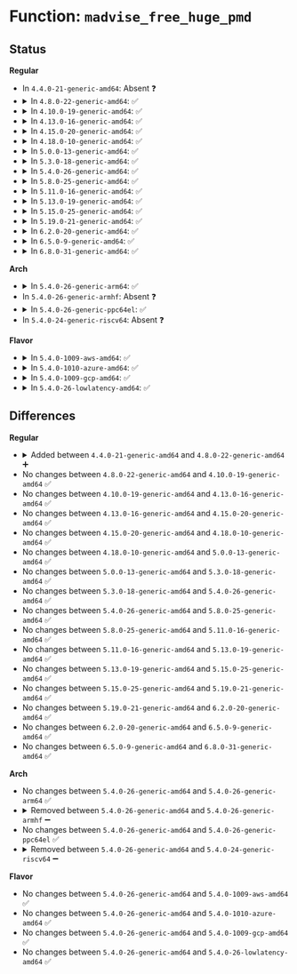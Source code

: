 # Function: <code>madvise_free_huge_pmd</code>

## Status
<b>Regular</b>
<ul>
<li>
In <code>4.4.0-21-generic-amd64</code>: Absent ❓
</li>
<li>
<details>
<summary>In <code>4.8.0-22-generic-amd64</code>: ✅</summary>

```c
bool madvise_free_huge_pmd(struct mmu_gather * tlb, struct vm_area_struct * vma, pmd_t * pmd, long unsigned int addr, long unsigned int next)
```

```json
{
  "name": "madvise_free_huge_pmd",
  "collision_type": "Unique Global",
  "inline_type": "No",
  "funcs": [
    {
      "addr": 18446744071581041168,
      "name": "madvise_free_huge_pmd",
      "external": true,
      "loc": "mm/huge_memory.c:1256",
      "file": "mm/huge_memory.c",
      "inline": "seen, unknown",
      "caller_inline": [],
      "caller_func": [
        "mm/madvise.c:madvise_free_pte_range"
      ]
    }
  ],
  "symbols": [
    {
      "addr": 18446744071581041168,
      "name": "madvise_free_huge_pmd",
      "section": ".text",
      "bind": "STB_GLOBAL",
      "size": 769
    }
  ]
}
```
</details>
</li>
<li>
<details>
<summary>In <code>4.10.0-19-generic-amd64</code>: ✅</summary>

```c
bool madvise_free_huge_pmd(struct mmu_gather * tlb, struct vm_area_struct * vma, pmd_t * pmd, long unsigned int addr, long unsigned int next)
```

```json
{
  "name": "madvise_free_huge_pmd",
  "collision_type": "Unique Global",
  "inline_type": "No",
  "funcs": [
    {
      "addr": 18446744071581116336,
      "name": "madvise_free_huge_pmd",
      "external": true,
      "loc": "mm/huge_memory.c:1345",
      "file": "mm/huge_memory.c",
      "inline": "seen, unknown",
      "caller_inline": [],
      "caller_func": [
        "mm/madvise.c:madvise_free_pte_range"
      ]
    }
  ],
  "symbols": [
    {
      "addr": 18446744071581116336,
      "name": "madvise_free_huge_pmd",
      "section": ".text",
      "bind": "STB_GLOBAL",
      "size": 766
    }
  ]
}
```
</details>
</li>
<li>
<details>
<summary>In <code>4.13.0-16-generic-amd64</code>: ✅</summary>

```c
bool madvise_free_huge_pmd(struct mmu_gather * tlb, struct vm_area_struct * vma, pmd_t * pmd, long unsigned int addr, long unsigned int next)
```

```json
{
  "name": "madvise_free_huge_pmd",
  "collision_type": "Unique Global",
  "inline_type": "No",
  "funcs": [
    {
      "addr": 18446744071581164496,
      "name": "madvise_free_huge_pmd",
      "external": true,
      "loc": "mm/huge_memory.c:1561",
      "file": "mm/huge_memory.c",
      "inline": "seen, unknown",
      "caller_inline": [],
      "caller_func": [
        "mm/madvise.c:madvise_free_pte_range"
      ]
    }
  ],
  "symbols": [
    {
      "addr": 18446744071581164496,
      "name": "madvise_free_huge_pmd",
      "section": ".text",
      "bind": "STB_GLOBAL",
      "size": 656
    }
  ]
}
```
</details>
</li>
<li>
<details>
<summary>In <code>4.15.0-20-generic-amd64</code>: ✅</summary>

```c
bool madvise_free_huge_pmd(struct mmu_gather * tlb, struct vm_area_struct * vma, pmd_t * pmd, long unsigned int addr, long unsigned int next)
```

```json
{
  "name": "madvise_free_huge_pmd",
  "collision_type": "Unique Global",
  "inline_type": "No",
  "funcs": [
    {
      "addr": 18446744071581291088,
      "name": "madvise_free_huge_pmd",
      "external": true,
      "loc": "mm/huge_memory.c:1612",
      "file": "mm/huge_memory.c",
      "inline": "seen, unknown",
      "caller_inline": [],
      "caller_func": [
        "mm/madvise.c:madvise_free_pte_range"
      ]
    }
  ],
  "symbols": [
    {
      "addr": 18446744071581291088,
      "name": "madvise_free_huge_pmd",
      "section": ".text",
      "bind": "STB_GLOBAL",
      "size": 975
    }
  ]
}
```
</details>
</li>
<li>
<details>
<summary>In <code>4.18.0-10-generic-amd64</code>: ✅</summary>

```c
bool madvise_free_huge_pmd(struct mmu_gather * tlb, struct vm_area_struct * vma, pmd_t * pmd, long unsigned int addr, long unsigned int next)
```

```json
{
  "name": "madvise_free_huge_pmd",
  "collision_type": "Unique Global",
  "inline_type": "No",
  "funcs": [
    {
      "addr": 18446744071581438112,
      "name": "madvise_free_huge_pmd",
      "external": true,
      "loc": "mm/huge_memory.c:1610",
      "file": "mm/huge_memory.c",
      "inline": "seen, unknown",
      "caller_inline": [],
      "caller_func": [
        "mm/madvise.c:madvise_free_pte_range"
      ]
    }
  ],
  "symbols": [
    {
      "addr": 18446744071581438112,
      "name": "madvise_free_huge_pmd",
      "section": ".text",
      "bind": "STB_GLOBAL",
      "size": 972
    }
  ]
}
```
</details>
</li>
<li>
<details>
<summary>In <code>5.0.0-13-generic-amd64</code>: ✅</summary>

```c
bool madvise_free_huge_pmd(struct mmu_gather * tlb, struct vm_area_struct * vma, pmd_t * pmd, long unsigned int addr, long unsigned int next)
```

```json
{
  "name": "madvise_free_huge_pmd",
  "collision_type": "Unique Global",
  "inline_type": "No",
  "funcs": [
    {
      "addr": 18446744071581521744,
      "name": "madvise_free_huge_pmd",
      "external": true,
      "loc": "mm/huge_memory.c:1632",
      "file": "mm/huge_memory.c",
      "inline": "seen, unknown",
      "caller_inline": [],
      "caller_func": [
        "mm/madvise.c:madvise_free_pte_range"
      ]
    }
  ],
  "symbols": [
    {
      "addr": 18446744071581521744,
      "name": "madvise_free_huge_pmd",
      "section": ".text",
      "bind": "STB_GLOBAL",
      "size": 928
    }
  ]
}
```
</details>
</li>
<li>
<details>
<summary>In <code>5.3.0-18-generic-amd64</code>: ✅</summary>

```c
bool madvise_free_huge_pmd(struct mmu_gather * tlb, struct vm_area_struct * vma, pmd_t * pmd, long unsigned int addr, long unsigned int next)
```

```json
{
  "name": "madvise_free_huge_pmd",
  "collision_type": "Unique Global",
  "inline_type": "No",
  "funcs": [
    {
      "addr": 18446744071581630656,
      "name": "madvise_free_huge_pmd",
      "external": true,
      "loc": "mm/huge_memory.c:1690",
      "file": "mm/huge_memory.c",
      "inline": "seen, unknown",
      "caller_inline": [],
      "caller_func": [
        "mm/madvise.c:madvise_free_pte_range"
      ]
    }
  ],
  "symbols": [
    {
      "addr": 18446744071581630656,
      "name": "madvise_free_huge_pmd",
      "section": ".text",
      "bind": "STB_GLOBAL",
      "size": 949
    }
  ]
}
```
</details>
</li>
<li>
<details>
<summary>In <code>5.4.0-26-generic-amd64</code>: ✅</summary>

```c
bool madvise_free_huge_pmd(struct mmu_gather * tlb, struct vm_area_struct * vma, pmd_t * pmd, long unsigned int addr, long unsigned int next)
```

```json
{
  "name": "madvise_free_huge_pmd",
  "collision_type": "Unique Global",
  "inline_type": "No",
  "funcs": [
    {
      "addr": 18446744071581701536,
      "name": "madvise_free_huge_pmd",
      "external": true,
      "loc": "mm/huge_memory.c:1695",
      "file": "mm/huge_memory.c",
      "inline": "seen, unknown",
      "caller_inline": [],
      "caller_func": [
        "mm/madvise.c:madvise_free_pte_range"
      ]
    }
  ],
  "symbols": [
    {
      "addr": 18446744071581701536,
      "name": "madvise_free_huge_pmd",
      "section": ".text",
      "bind": "STB_GLOBAL",
      "size": 949
    }
  ]
}
```
</details>
</li>
<li>
<details>
<summary>In <code>5.8.0-25-generic-amd64</code>: ✅</summary>

```c
bool madvise_free_huge_pmd(struct mmu_gather * tlb, struct vm_area_struct * vma, pmd_t * pmd, long unsigned int addr, long unsigned int next)
```

```json
{
  "name": "madvise_free_huge_pmd",
  "collision_type": "Unique Global",
  "inline_type": "No",
  "funcs": [
    {
      "addr": 18446744071581917440,
      "name": "madvise_free_huge_pmd",
      "external": true,
      "loc": "mm/huge_memory.c:1554",
      "file": "mm/huge_memory.c",
      "inline": "seen, unknown",
      "caller_inline": [],
      "caller_func": [
        "mm/madvise.c:madvise_free_pte_range"
      ]
    }
  ],
  "symbols": [
    {
      "addr": 18446744071581917440,
      "name": "madvise_free_huge_pmd",
      "section": ".text",
      "bind": "STB_GLOBAL",
      "size": 950
    }
  ]
}
```
</details>
</li>
<li>
<details>
<summary>In <code>5.11.0-16-generic-amd64</code>: ✅</summary>

```c
bool madvise_free_huge_pmd(struct mmu_gather * tlb, struct vm_area_struct * vma, pmd_t * pmd, long unsigned int addr, long unsigned int next)
```

```json
{
  "name": "madvise_free_huge_pmd",
  "collision_type": "Unique Global",
  "inline_type": "No",
  "funcs": [
    {
      "addr": 18446744071581964144,
      "name": "madvise_free_huge_pmd",
      "external": true,
      "loc": "mm/huge_memory.c:1575",
      "file": "mm/huge_memory.c",
      "inline": "seen, unknown",
      "caller_inline": [],
      "caller_func": [
        "mm/madvise.c:madvise_free_pte_range"
      ]
    }
  ],
  "symbols": [
    {
      "addr": 18446744071581964144,
      "name": "madvise_free_huge_pmd",
      "section": ".text",
      "bind": "STB_GLOBAL",
      "size": 947
    }
  ]
}
```
</details>
</li>
<li>
<details>
<summary>In <code>5.13.0-19-generic-amd64</code>: ✅</summary>

```c
bool madvise_free_huge_pmd(struct mmu_gather * tlb, struct vm_area_struct * vma, pmd_t * pmd, long unsigned int addr, long unsigned int next)
```

```json
{
  "name": "madvise_free_huge_pmd",
  "collision_type": "Unique Global",
  "inline_type": "No",
  "funcs": [
    {
      "addr": 18446744071581990208,
      "name": "madvise_free_huge_pmd",
      "external": true,
      "loc": "mm/huge_memory.c:1580",
      "file": "mm/huge_memory.c",
      "inline": "seen, unknown",
      "caller_inline": [],
      "caller_func": [
        "mm/madvise.c:madvise_free_pte_range"
      ]
    }
  ],
  "symbols": [
    {
      "addr": 18446744071581990208,
      "name": "madvise_free_huge_pmd",
      "section": ".text",
      "bind": "STB_GLOBAL",
      "size": 864
    }
  ]
}
```
</details>
</li>
<li>
<details>
<summary>In <code>5.15.0-25-generic-amd64</code>: ✅</summary>

```c
bool madvise_free_huge_pmd(struct mmu_gather * tlb, struct vm_area_struct * vma, pmd_t * pmd, long unsigned int addr, long unsigned int next)
```

```json
{
  "name": "madvise_free_huge_pmd",
  "collision_type": "Unique Global",
  "inline_type": "No",
  "funcs": [
    {
      "addr": 18446744071582292368,
      "name": "madvise_free_huge_pmd",
      "external": true,
      "loc": "mm/huge_memory.c:1501",
      "file": "mm/huge_memory.c",
      "inline": "seen, unknown",
      "caller_inline": [],
      "caller_func": [
        "mm/madvise.c:madvise_free_pte_range"
      ]
    }
  ],
  "symbols": [
    {
      "addr": 18446744071582292368,
      "name": "madvise_free_huge_pmd",
      "section": ".text",
      "bind": "STB_GLOBAL",
      "size": 861
    }
  ]
}
```
</details>
</li>
<li>
<details>
<summary>In <code>5.19.0-21-generic-amd64</code>: ✅</summary>

```c
bool madvise_free_huge_pmd(struct mmu_gather * tlb, struct vm_area_struct * vma, pmd_t * pmd, long unsigned int addr, long unsigned int next)
```

```json
{
  "name": "madvise_free_huge_pmd",
  "collision_type": "Unique Global",
  "inline_type": "No",
  "funcs": [
    {
      "addr": 18446744071582777760,
      "name": "madvise_free_huge_pmd",
      "external": true,
      "loc": "mm/huge_memory.c:1506",
      "file": "mm/huge_memory.c",
      "inline": "seen, unknown",
      "caller_inline": [],
      "caller_func": [
        "mm/madvise.c:madvise_free_pte_range"
      ]
    }
  ],
  "symbols": [
    {
      "addr": 18446744071582777760,
      "name": "madvise_free_huge_pmd",
      "section": ".text",
      "bind": "STB_GLOBAL",
      "size": 1075
    }
  ]
}
```
</details>
</li>
<li>
<details>
<summary>In <code>6.2.0-20-generic-amd64</code>: ✅</summary>

```c
bool madvise_free_huge_pmd(struct mmu_gather * tlb, struct vm_area_struct * vma, pmd_t * pmd, long unsigned int addr, long unsigned int next)
```

```json
{
  "name": "madvise_free_huge_pmd",
  "collision_type": "Unique Global",
  "inline_type": "No",
  "funcs": [
    {
      "addr": 18446744071583311008,
      "name": "madvise_free_huge_pmd",
      "external": true,
      "loc": "mm/huge_memory.c:1601",
      "file": "mm/huge_memory.c",
      "inline": "seen, unknown",
      "caller_inline": [],
      "caller_func": [
        "mm/madvise.c:madvise_free_pte_range"
      ]
    }
  ],
  "symbols": [
    {
      "addr": 18446744071583311008,
      "name": "madvise_free_huge_pmd",
      "section": ".text",
      "bind": "STB_GLOBAL",
      "size": 1019
    }
  ]
}
```
</details>
</li>
<li>
<details>
<summary>In <code>6.5.0-9-generic-amd64</code>: ✅</summary>

```c
bool madvise_free_huge_pmd(struct mmu_gather * tlb, struct vm_area_struct * vma, pmd_t * pmd, long unsigned int addr, long unsigned int next)
```

```json
{
  "name": "madvise_free_huge_pmd",
  "collision_type": "Unique Global",
  "inline_type": "No",
  "funcs": [
    {
      "addr": 18446744071583530128,
      "name": "madvise_free_huge_pmd",
      "external": true,
      "loc": "mm/huge_memory.c:1585",
      "file": "mm/huge_memory.c",
      "inline": "seen, unknown",
      "caller_inline": [],
      "caller_func": [
        "mm/madvise.c:madvise_free_pte_range"
      ]
    }
  ],
  "symbols": [
    {
      "addr": 18446744071583530128,
      "name": "madvise_free_huge_pmd",
      "section": ".text",
      "bind": "STB_GLOBAL",
      "size": 922
    }
  ]
}
```
</details>
</li>
<li>
<details>
<summary>In <code>6.8.0-31-generic-amd64</code>: ✅</summary>

```c
bool madvise_free_huge_pmd(struct mmu_gather * tlb, struct vm_area_struct * vma, pmd_t * pmd, long unsigned int addr, long unsigned int next)
```

```json
{
  "name": "madvise_free_huge_pmd",
  "collision_type": "Unique Global",
  "inline_type": "No",
  "funcs": [
    {
      "addr": 18446744071583724560,
      "name": "madvise_free_huge_pmd",
      "external": true,
      "loc": "mm/huge_memory.c:1800",
      "file": "mm/huge_memory.c",
      "inline": "seen, unknown",
      "caller_inline": [],
      "caller_func": [
        "mm/madvise.c:madvise_free_pte_range"
      ]
    }
  ],
  "symbols": [
    {
      "addr": 18446744071583724560,
      "name": "madvise_free_huge_pmd",
      "section": ".text",
      "bind": "STB_GLOBAL",
      "size": 869
    }
  ]
}
```
</details>
</li>
</ul>
<b>Arch</b>
<ul>
<li>
<details>
<summary>In <code>5.4.0-26-generic-arm64</code>: ✅</summary>

```c
bool madvise_free_huge_pmd(struct mmu_gather * tlb, struct vm_area_struct * vma, pmd_t * pmd, long unsigned int addr, long unsigned int next)
```

```json
{
  "name": "madvise_free_huge_pmd",
  "collision_type": "Unique Global",
  "inline_type": "No",
  "funcs": [
    {
      "addr": 18446603336493145536,
      "name": "madvise_free_huge_pmd",
      "external": true,
      "loc": "mm/huge_memory.c:1695",
      "file": "mm/huge_memory.c",
      "inline": "seen, unknown",
      "caller_inline": [],
      "caller_func": [
        "mm/madvise.c:madvise_free_pte_range"
      ]
    }
  ],
  "symbols": [
    {
      "addr": 18446603336493145536,
      "name": "madvise_free_huge_pmd",
      "section": ".text",
      "bind": "STB_GLOBAL",
      "size": 768
    }
  ]
}
```
</details>
</li>
<li>
In <code>5.4.0-26-generic-armhf</code>: Absent ❓
</li>
<li>
<details>
<summary>In <code>5.4.0-26-generic-ppc64el</code>: ✅</summary>

```c
bool madvise_free_huge_pmd(struct mmu_gather * tlb, struct vm_area_struct * vma, pmd_t * pmd, long unsigned int addr, long unsigned int next)
```

```json
{
  "name": "madvise_free_huge_pmd",
  "collision_type": "Unique Global",
  "inline_type": "No",
  "funcs": [
    {
      "addr": 13835058055286633856,
      "name": "madvise_free_huge_pmd",
      "external": true,
      "loc": "mm/huge_memory.c:1695",
      "file": "mm/huge_memory.c",
      "inline": "seen, unknown",
      "caller_inline": [],
      "caller_func": [
        "mm/madvise.c:madvise_free_pte_range"
      ]
    }
  ],
  "symbols": [
    {
      "addr": 13835058055286633856,
      "name": "madvise_free_huge_pmd",
      "section": ".text",
      "bind": "STB_GLOBAL",
      "size": 1360
    }
  ]
}
```
</details>
</li>
<li>
In <code>5.4.0-24-generic-riscv64</code>: Absent ❓
</li>
</ul>
<b>Flavor</b>
<ul>
<li>
<details>
<summary>In <code>5.4.0-1009-aws-amd64</code>: ✅</summary>

```c
bool madvise_free_huge_pmd(struct mmu_gather * tlb, struct vm_area_struct * vma, pmd_t * pmd, long unsigned int addr, long unsigned int next)
```

```json
{
  "name": "madvise_free_huge_pmd",
  "collision_type": "Unique Global",
  "inline_type": "No",
  "funcs": [
    {
      "addr": 18446744071581670272,
      "name": "madvise_free_huge_pmd",
      "external": true,
      "loc": "mm/huge_memory.c:1695",
      "file": "mm/huge_memory.c",
      "inline": "seen, unknown",
      "caller_inline": [],
      "caller_func": [
        "mm/madvise.c:madvise_free_pte_range"
      ]
    }
  ],
  "symbols": [
    {
      "addr": 18446744071581670272,
      "name": "madvise_free_huge_pmd",
      "section": ".text",
      "bind": "STB_GLOBAL",
      "size": 949
    }
  ]
}
```
</details>
</li>
<li>
<details>
<summary>In <code>5.4.0-1010-azure-amd64</code>: ✅</summary>

```c
bool madvise_free_huge_pmd(struct mmu_gather * tlb, struct vm_area_struct * vma, pmd_t * pmd, long unsigned int addr, long unsigned int next)
```

```json
{
  "name": "madvise_free_huge_pmd",
  "collision_type": "Unique Global",
  "inline_type": "No",
  "funcs": [
    {
      "addr": 18446744071581609808,
      "name": "madvise_free_huge_pmd",
      "external": true,
      "loc": "mm/huge_memory.c:1695",
      "file": "mm/huge_memory.c",
      "inline": "seen, unknown",
      "caller_inline": [],
      "caller_func": [
        "mm/madvise.c:madvise_free_pte_range"
      ]
    }
  ],
  "symbols": [
    {
      "addr": 18446744071581609808,
      "name": "madvise_free_huge_pmd",
      "section": ".text",
      "bind": "STB_GLOBAL",
      "size": 884
    }
  ]
}
```
</details>
</li>
<li>
<details>
<summary>In <code>5.4.0-1009-gcp-amd64</code>: ✅</summary>

```c
bool madvise_free_huge_pmd(struct mmu_gather * tlb, struct vm_area_struct * vma, pmd_t * pmd, long unsigned int addr, long unsigned int next)
```

```json
{
  "name": "madvise_free_huge_pmd",
  "collision_type": "Unique Global",
  "inline_type": "No",
  "funcs": [
    {
      "addr": 18446744071581661584,
      "name": "madvise_free_huge_pmd",
      "external": true,
      "loc": "mm/huge_memory.c:1695",
      "file": "mm/huge_memory.c",
      "inline": "seen, unknown",
      "caller_inline": [],
      "caller_func": [
        "mm/madvise.c:madvise_free_pte_range"
      ]
    }
  ],
  "symbols": [
    {
      "addr": 18446744071581661584,
      "name": "madvise_free_huge_pmd",
      "section": ".text",
      "bind": "STB_GLOBAL",
      "size": 949
    }
  ]
}
```
</details>
</li>
<li>
<details>
<summary>In <code>5.4.0-26-lowlatency-amd64</code>: ✅</summary>

```c
bool madvise_free_huge_pmd(struct mmu_gather * tlb, struct vm_area_struct * vma, pmd_t * pmd, long unsigned int addr, long unsigned int next)
```

```json
{
  "name": "madvise_free_huge_pmd",
  "collision_type": "Unique Global",
  "inline_type": "No",
  "funcs": [
    {
      "addr": 18446744071581727952,
      "name": "madvise_free_huge_pmd",
      "external": true,
      "loc": "mm/huge_memory.c:1695",
      "file": "mm/huge_memory.c",
      "inline": "seen, unknown",
      "caller_inline": [],
      "caller_func": [
        "mm/madvise.c:madvise_free_pte_range"
      ]
    }
  ],
  "symbols": [
    {
      "addr": 18446744071581727952,
      "name": "madvise_free_huge_pmd",
      "section": ".text",
      "bind": "STB_GLOBAL",
      "size": 952
    }
  ]
}
```
</details>
</li>
</ul>

## Differences
<b>Regular</b>
<ul>
<li>
<details>
<summary>Added between <code>4.4.0-21-generic-amd64</code> and <code>4.8.0-22-generic-amd64</code> ➕</summary>

```c
bool madvise_free_huge_pmd(struct mmu_gather * tlb, struct vm_area_struct * vma, pmd_t * pmd, long unsigned int addr, long unsigned int next)
```
</details>
</li>
<li>
No changes between <code>4.8.0-22-generic-amd64</code> and <code>4.10.0-19-generic-amd64</code> ✅
</li>
<li>
No changes between <code>4.10.0-19-generic-amd64</code> and <code>4.13.0-16-generic-amd64</code> ✅
</li>
<li>
No changes between <code>4.13.0-16-generic-amd64</code> and <code>4.15.0-20-generic-amd64</code> ✅
</li>
<li>
No changes between <code>4.15.0-20-generic-amd64</code> and <code>4.18.0-10-generic-amd64</code> ✅
</li>
<li>
No changes between <code>4.18.0-10-generic-amd64</code> and <code>5.0.0-13-generic-amd64</code> ✅
</li>
<li>
No changes between <code>5.0.0-13-generic-amd64</code> and <code>5.3.0-18-generic-amd64</code> ✅
</li>
<li>
No changes between <code>5.3.0-18-generic-amd64</code> and <code>5.4.0-26-generic-amd64</code> ✅
</li>
<li>
No changes between <code>5.4.0-26-generic-amd64</code> and <code>5.8.0-25-generic-amd64</code> ✅
</li>
<li>
No changes between <code>5.8.0-25-generic-amd64</code> and <code>5.11.0-16-generic-amd64</code> ✅
</li>
<li>
No changes between <code>5.11.0-16-generic-amd64</code> and <code>5.13.0-19-generic-amd64</code> ✅
</li>
<li>
No changes between <code>5.13.0-19-generic-amd64</code> and <code>5.15.0-25-generic-amd64</code> ✅
</li>
<li>
No changes between <code>5.15.0-25-generic-amd64</code> and <code>5.19.0-21-generic-amd64</code> ✅
</li>
<li>
No changes between <code>5.19.0-21-generic-amd64</code> and <code>6.2.0-20-generic-amd64</code> ✅
</li>
<li>
No changes between <code>6.2.0-20-generic-amd64</code> and <code>6.5.0-9-generic-amd64</code> ✅
</li>
<li>
No changes between <code>6.5.0-9-generic-amd64</code> and <code>6.8.0-31-generic-amd64</code> ✅
</li>
</ul>
<b>Arch</b>
<ul>
<li>
No changes between <code>5.4.0-26-generic-amd64</code> and <code>5.4.0-26-generic-arm64</code> ✅
</li>
<li>
<details>
<summary>Removed between <code>5.4.0-26-generic-amd64</code> and <code>5.4.0-26-generic-armhf</code> ➖</summary>

```c
bool madvise_free_huge_pmd(struct mmu_gather * tlb, struct vm_area_struct * vma, pmd_t * pmd, long unsigned int addr, long unsigned int next)
```
</details>
</li>
<li>
No changes between <code>5.4.0-26-generic-amd64</code> and <code>5.4.0-26-generic-ppc64el</code> ✅
</li>
<li>
<details>
<summary>Removed between <code>5.4.0-26-generic-amd64</code> and <code>5.4.0-24-generic-riscv64</code> ➖</summary>

```c
bool madvise_free_huge_pmd(struct mmu_gather * tlb, struct vm_area_struct * vma, pmd_t * pmd, long unsigned int addr, long unsigned int next)
```
</details>
</li>
</ul>
<b>Flavor</b>
<ul>
<li>
No changes between <code>5.4.0-26-generic-amd64</code> and <code>5.4.0-1009-aws-amd64</code> ✅
</li>
<li>
No changes between <code>5.4.0-26-generic-amd64</code> and <code>5.4.0-1010-azure-amd64</code> ✅
</li>
<li>
No changes between <code>5.4.0-26-generic-amd64</code> and <code>5.4.0-1009-gcp-amd64</code> ✅
</li>
<li>
No changes between <code>5.4.0-26-generic-amd64</code> and <code>5.4.0-26-lowlatency-amd64</code> ✅
</li>
</ul>
